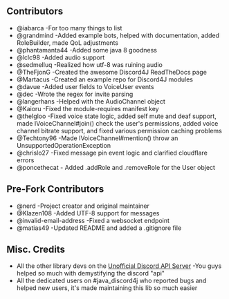 ## Contributors
* @iabarca -For too many things to list
* @grandmind -Added example bots, helped with documentation, added RoleBuilder, made QoL adjustments
* @phantamanta44 -Added some java 8 goodness
* @lclc98 -Added audio support
* @sedmelluq -Realized how utf-8 was ruining audio
* @TheFjonG -Created the awesome Discord4J ReadTheDocs page
* @Martacus -Created an example repo for Discord4J modules
* @davue -Added user fields to VoiceUser events
* @dec -Wrote the regex for invite parsing
* @langerhans -Helped with the AudioChannel object
* @Kaioru -Fixed the module-requires manifest key
* @theIgloo -Fixed voice state logic, added self mute and deaf support, made IVoiceChannel#join() check the user's 
permissions, added voice channel bitrate support, and fixed various permission caching problems
* @Techtony96 -Made IVoiceChannel#mention() throw an UnsupportedOperationException
* @chrislo27 -Fixed message pin event logic and clarified cloudflare errors
* @poncethecat - Added .addRole and .removeRole for the User object

## Pre-Fork Contributors
* @nerd -Project creator and original maintainer
* @Klazen108 -Added UTF-8 support for messages
* @invalid-email-address -Fixed a websocket endpoint
* @matias49 -Updated README and added a .gitignore file

## Misc. Credits
* All the other library devs on the [Unofficial Discord API Server](https://discord.gg/0SBTUU1wZTU7PCok) -You guys helped so 
much with demystifying the discord "api"
* All the dedicated users on #java_discord4j who reported bugs and helped new users, it's made maintaining this lib so 
much easier
